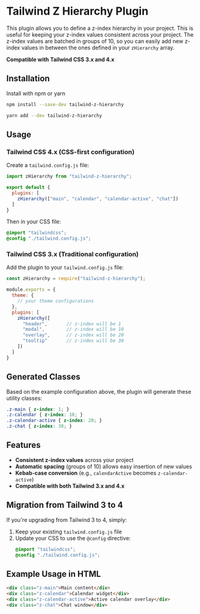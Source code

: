 # Tailwind Z Hierarchy Plugin

This plugin allows you to define a z-index hierarchy in your project. This is useful for keeping your z-index values consistent across your project. The z-index values are batched in groups of 10, so you can easily add new z-index values in between the ones defined in your `zHierarchy` array.

**Compatible with Tailwind CSS 3.x and 4.x**

## Installation

Install with npm or yarn

```bash
npm install --save-dev tailwind-z-hierarchy
```

```bash
yarn add --dev tailwind-z-hierarchy
```

## Usage

### Tailwind CSS 4.x (CSS-first configuration)

Create a `tailwind.config.js` file:
```js
import zHierarchy from "tailwind-z-hierarchy";

export default {
  plugins: [
    zHierarchy(["main", "calendar", "calendar-active", "chat"])
  ]
}
```

Then in your CSS file:
```css
@import "tailwindcss";
@config "./tailwind.config.js";
```

### Tailwind CSS 3.x (Traditional configuration)

Add the plugin to your `tailwind.config.js` file:

```js
const zHierarchy = require("tailwind-z-hierarchy");

module.exports = {
  theme: {
    // your theme configurations
  },
  plugins: [
    zHierarchy([
      "header",       // z-index will be 1
      "modal",        // z-index will be 10
      "overlay",      // z-index will be 20
      "tooltip"       // z-index will be 30
    ])
  ]
}
```

## Generated Classes

Based on the example configuration above, the plugin will generate these utility classes:

```css
.z-main { z-index: 1; }
.z-calendar { z-index: 10; }
.z-calendar-active { z-index: 20; }
.z-chat { z-index: 30; }
```

## Features

- **Consistent z-index values** across your project
- **Automatic spacing** (groups of 10) allows easy insertion of new values
- **Kebab-case conversion** (e.g., `calendarActive` becomes `z-calendar-active`)
- **Compatible with both Tailwind 3.x and 4.x**

## Migration from Tailwind 3 to 4

If you're upgrading from Tailwind 3 to 4, simply:

1. Keep your existing `tailwind.config.js` file
2. Update your CSS to use the `@config` directive:
   ```css
   @import "tailwindcss";
   @config "./tailwind.config.js";
   ```

## Example Usage in HTML

```html
<div class="z-main">Main content</div>
<div class="z-calendar">Calendar widget</div>
<div class="z-calendar-active">Active calendar overlay</div>
<div class="z-chat">Chat window</div>
```
